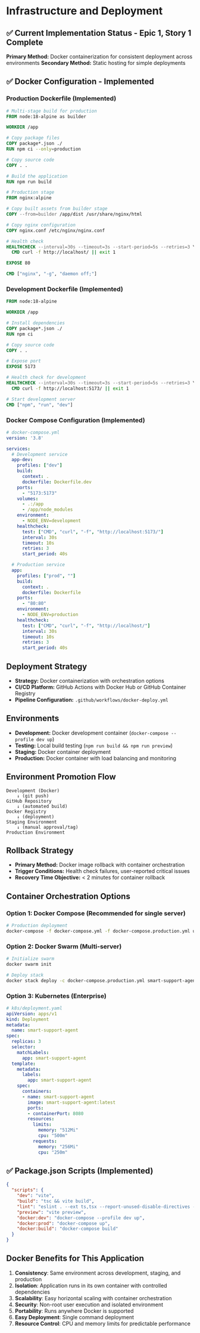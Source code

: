 # Infrastructure and Deployment

## ✅ Current Implementation Status - Epic 1, Story 1 Complete

**Primary Method:** Docker containerization for consistent deployment across environments
**Secondary Method:** Static hosting for simple deployments

## ✅ Docker Configuration - Implemented

### Production Dockerfile (Implemented)
```dockerfile
# Multi-stage build for production
FROM node:18-alpine as builder

WORKDIR /app

# Copy package files
COPY package*.json ./
RUN npm ci --only=production

# Copy source code
COPY . .

# Build the application
RUN npm run build

# Production stage
FROM nginx:alpine

# Copy built assets from builder stage
COPY --from=builder /app/dist /usr/share/nginx/html

# Copy nginx configuration
COPY nginx.conf /etc/nginx/nginx.conf

# Health check
HEALTHCHECK --interval=30s --timeout=3s --start-period=5s --retries=3 \
  CMD curl -f http://localhost/ || exit 1

EXPOSE 80

CMD ["nginx", "-g", "daemon off;"]
```

### Development Dockerfile (Implemented)
```dockerfile
FROM node:18-alpine

WORKDIR /app

# Install dependencies
COPY package*.json ./
RUN npm ci

# Copy source code
COPY . .

# Expose port
EXPOSE 5173

# Health check for development
HEALTHCHECK --interval=30s --timeout=3s --start-period=5s --retries=3 \
  CMD curl -f http://localhost:5173/ || exit 1

# Start development server
CMD ["npm", "run", "dev"]
```

### Docker Compose Configuration (Implemented)
```yaml
# docker-compose.yml
version: '3.8'

services:
  # Development service
  app-dev:
    profiles: ["dev"]
    build:
      context: .
      dockerfile: Dockerfile.dev
    ports:
      - "5173:5173"
    volumes:
      - .:/app
      - /app/node_modules
    environment:
      - NODE_ENV=development
    healthcheck:
      test: ["CMD", "curl", "-f", "http://localhost:5173/"]
      interval: 30s
      timeout: 10s
      retries: 3
      start_period: 40s

  # Production service
  app:
    profiles: ["prod", ""]
    build:
      context: .
      dockerfile: Dockerfile
    ports:
      - "80:80"
    environment:
      - NODE_ENV=production
    healthcheck:
      test: ["CMD", "curl", "-f", "http://localhost/"]
      interval: 30s
      timeout: 10s
      retries: 3
      start_period: 40s
```

## Deployment Strategy
- **Strategy:** Docker containerization with orchestration options
- **CI/CD Platform:** GitHub Actions with Docker Hub or GitHub Container Registry
- **Pipeline Configuration:** `.github/workflows/docker-deploy.yml`

## Environments

- **Development:** Docker development container (`docker-compose --profile dev up`)
- **Testing:** Local build testing (`npm run build && npm run preview`)
- **Staging:** Docker container deployment
- **Production:** Docker container with load balancing and monitoring

## Environment Promotion Flow

```
Development (Docker)
    ↓ (git push)
GitHub Repository
    ↓ (automated build)
Docker Registry
    ↓ (deployment)
Staging Environment
    ↓ (manual approval/tag)
Production Environment
```

## Rollback Strategy
- **Primary Method:** Docker image rollback with container orchestration
- **Trigger Conditions:** Health check failures, user-reported critical issues
- **Recovery Time Objective:** < 2 minutes for container rollback

## Container Orchestration Options

### Option 1: Docker Compose (Recommended for single server)
```bash
# Production deployment
docker-compose -f docker-compose.yml -f docker-compose.production.yml up -d
```

### Option 2: Docker Swarm (Multi-server)
```bash
# Initialize swarm
docker swarm init

# Deploy stack
docker stack deploy -c docker-compose.production.yml smart-support-agent
```

### Option 3: Kubernetes (Enterprise)
```yaml
# k8s/deployment.yaml
apiVersion: apps/v1
kind: Deployment
metadata:
  name: smart-support-agent
spec:
  replicas: 3
  selector:
    matchLabels:
      app: smart-support-agent
  template:
    metadata:
      labels:
        app: smart-support-agent
    spec:
      containers:
      - name: smart-support-agent
        image: smart-support-agent:latest
        ports:
        - containerPort: 8080
        resources:
          limits:
            memory: "512Mi"
            cpu: "500m"
          requests:
            memory: "256Mi"
            cpu: "250m"
```

## ✅ Package.json Scripts (Implemented)
```json
{
  "scripts": {
    "dev": "vite",
    "build": "tsc && vite build",
    "lint": "eslint . --ext ts,tsx --report-unused-disable-directives --max-warnings 0",
    "preview": "vite preview",
    "docker:dev": "docker-compose --profile dev up",
    "docker:prod": "docker-compose up",
    "docker:build": "docker-compose build"
  }
}
```

## Docker Benefits for This Application

1. **Consistency**: Same environment across development, staging, and production
2. **Isolation**: Application runs in its own container with controlled dependencies
3. **Scalability**: Easy horizontal scaling with container orchestration
4. **Security**: Non-root user execution and isolated environment
5. **Portability**: Runs anywhere Docker is supported
6. **Easy Deployment**: Single command deployment
7. **Resource Control**: CPU and memory limits for predictable performance